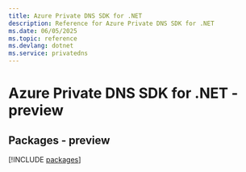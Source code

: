 ```yaml
---
title: Azure Private DNS SDK for .NET
description: Reference for Azure Private DNS SDK for .NET
ms.date: 06/05/2025
ms.topic: reference
ms.devlang: dotnet
ms.service: privatedns
---
```

# Azure Private DNS SDK for .NET - preview
## Packages - preview
[!INCLUDE [packages](private-dns-index.md)]